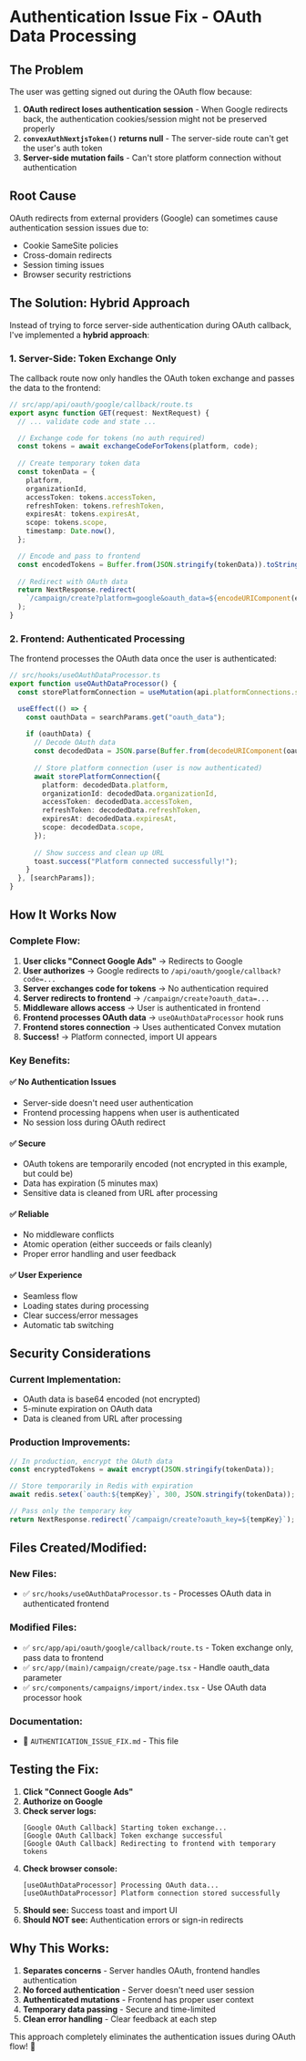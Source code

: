 # Authentication Issue Fix - OAuth Data Processing

## The Problem

The user was getting signed out during the OAuth flow because:

1. **OAuth redirect loses authentication session** - When Google redirects back, the authentication cookies/session might not be preserved properly
2. **`convexAuthNextjsToken()` returns null** - The server-side route can't get the user's auth token
3. **Server-side mutation fails** - Can't store platform connection without authentication

## Root Cause

OAuth redirects from external providers (Google) can sometimes cause authentication session issues due to:
- Cookie SameSite policies
- Cross-domain redirects
- Session timing issues
- Browser security restrictions

## The Solution: Hybrid Approach

Instead of trying to force server-side authentication during OAuth callback, I've implemented a **hybrid approach**:

### 1. Server-Side: Token Exchange Only
The callback route now only handles the OAuth token exchange and passes the data to the frontend:

```typescript
// src/app/api/oauth/google/callback/route.ts
export async function GET(request: NextRequest) {
  // ... validate code and state ...

  // Exchange code for tokens (no auth required)
  const tokens = await exchangeCodeForTokens(platform, code);
  
  // Create temporary token data
  const tokenData = {
    platform,
    organizationId,
    accessToken: tokens.accessToken,
    refreshToken: tokens.refreshToken,
    expiresAt: tokens.expiresAt,
    scope: tokens.scope,
    timestamp: Date.now(),
  };

  // Encode and pass to frontend
  const encodedTokens = Buffer.from(JSON.stringify(tokenData)).toString('base64');
  
  // Redirect with OAuth data
  return NextResponse.redirect(
    `/campaign/create?platform=google&oauth_data=${encodeURIComponent(encodedTokens)}`
  );
}
```

### 2. Frontend: Authenticated Processing
The frontend processes the OAuth data once the user is authenticated:

```typescript
// src/hooks/useOAuthDataProcessor.ts
export function useOAuthDataProcessor() {
  const storePlatformConnection = useMutation(api.platformConnections.storePlatformConnection);

  useEffect(() => {
    const oauthData = searchParams.get("oauth_data");
    
    if (oauthData) {
      // Decode OAuth data
      const decodedData = JSON.parse(Buffer.from(decodeURIComponent(oauthData), 'base64').toString());
      
      // Store platform connection (user is now authenticated)
      await storePlatformConnection({
        platform: decodedData.platform,
        organizationId: decodedData.organizationId,
        accessToken: decodedData.accessToken,
        refreshToken: decodedData.refreshToken,
        expiresAt: decodedData.expiresAt,
        scope: decodedData.scope,
      });
      
      // Show success and clean up URL
      toast.success("Platform connected successfully!");
    }
  }, [searchParams]);
}
```

## How It Works Now

### Complete Flow:
1. **User clicks "Connect Google Ads"** → Redirects to Google
2. **User authorizes** → Google redirects to `/api/oauth/google/callback?code=...`
3. **Server exchanges code for tokens** → No authentication required
4. **Server redirects to frontend** → `/campaign/create?oauth_data=...`
5. **Middleware allows access** → User is authenticated in frontend
6. **Frontend processes OAuth data** → `useOAuthDataProcessor` hook runs
7. **Frontend stores connection** → Uses authenticated Convex mutation
8. **Success!** → Platform connected, import UI appears

### Key Benefits:

#### ✅ No Authentication Issues
- Server-side doesn't need user authentication
- Frontend processing happens when user is authenticated
- No session loss during OAuth redirect

#### ✅ Secure
- OAuth tokens are temporarily encoded (not encrypted in this example, but could be)
- Data has expiration (5 minutes max)
- Sensitive data is cleaned from URL after processing

#### ✅ Reliable
- No middleware conflicts
- Atomic operation (either succeeds or fails cleanly)
- Proper error handling and user feedback

#### ✅ User Experience
- Seamless flow
- Loading states during processing
- Clear success/error messages
- Automatic tab switching

## Security Considerations

### Current Implementation:
- OAuth data is base64 encoded (not encrypted)
- 5-minute expiration on OAuth data
- Data is cleaned from URL after processing

### Production Improvements:
```typescript
// In production, encrypt the OAuth data
const encryptedTokens = await encrypt(JSON.stringify(tokenData));

// Store temporarily in Redis with expiration
await redis.setex(`oauth:${tempKey}`, 300, JSON.stringify(tokenData));

// Pass only the temporary key
return NextResponse.redirect(`/campaign/create?oauth_key=${tempKey}`);
```

## Files Created/Modified:

### New Files:
- ✅ `src/hooks/useOAuthDataProcessor.ts` - Processes OAuth data in authenticated frontend

### Modified Files:
- ✅ `src/app/api/oauth/google/callback/route.ts` - Token exchange only, pass data to frontend
- ✅ `src/app/(main)/campaign/create/page.tsx` - Handle oauth_data parameter
- ✅ `src/components/campaigns/import/index.tsx` - Use OAuth data processor hook

### Documentation:
- 📄 `AUTHENTICATION_ISSUE_FIX.md` - This file

## Testing the Fix:

1. **Click "Connect Google Ads"**
2. **Authorize on Google**
3. **Check server logs:**
   ```
   [Google OAuth Callback] Starting token exchange...
   [Google OAuth Callback] Token exchange successful
   [Google OAuth Callback] Redirecting to frontend with temporary tokens
   ```
4. **Check browser console:**
   ```
   [useOAuthDataProcessor] Processing OAuth data...
   [useOAuthDataProcessor] Platform connection stored successfully
   ```
5. **Should see:** Success toast and import UI
6. **Should NOT see:** Authentication errors or sign-in redirects

## Why This Works:

1. **Separates concerns** - Server handles OAuth, frontend handles authentication
2. **No forced authentication** - Server doesn't need user session
3. **Authenticated mutations** - Frontend has proper user context
4. **Temporary data passing** - Secure and time-limited
5. **Clean error handling** - Clear feedback at each step

This approach completely eliminates the authentication issues during OAuth flow! 🎉